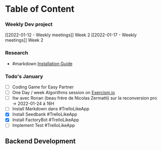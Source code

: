 # Table of Content

### Weekly Dev project
[[2022-01-12 - Weekly meetings]] Week 2
[[2022-01-17 - Weekly meetings]] Week 2
### Research
- #markdown [Installation Guide](https://linuxtut.com/en/01eb99ab8bc0f5873571/)

### Todo's January
- [ ]  Coding Game for Easy Partner
- [ ]  One Day / week Algorithms session on [Exercism.io](https://exercism.org/) 
- [ ]  Itw avec Ronan (beau frère de Nicolas Zermatti) sur la reconversion pro -> 2022-01-24 à 16H
- [ ]  Install Markdown dans #TrelloLikeApp 
- [x]  Install Seedbank #TrelloLikeApp 
- [x]  Install FactoryBot #TrelloLikeApp 
- [ ]  Implement Test #TrelloLikeApp 
## Backend Development
